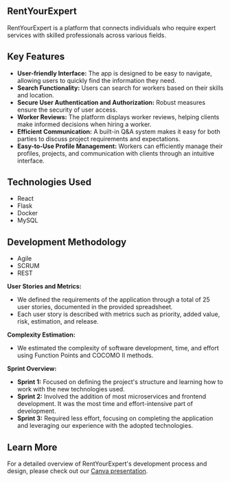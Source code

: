 ## RentYourExpert
RentYourExpert is a platform that connects individuals who require expert services with skilled professionals across various fields.

## Key Features
- **User-friendly Interface:** The app is designed to be easy to navigate, allowing users to quickly find the information they need.
- **Search Functionality:** Users can search for workers based on their skills and location.
- **Secure User Authentication and Authorization:** Robust measures ensure the security of user access.
- **Worker Reviews:** The platform displays worker reviews, helping clients make informed decisions when hiring a worker.
- **Efficient Communication:** A built-in Q&A system makes it easy for both parties to discuss project requirements and expectations.
- **Easy-to-Use Profile Management:** Workers can efficiently manage their profiles, projects, and communication with clients through an intuitive interface.

## Technologies Used
- React
- Flask
- Docker
- MySQL

## Development Methodology
- Agile
- SCRUM
- REST

**User Stories and Metrics:**
- We defined the requirements of the application through a total of 25 user stories, documented in the provided spreadsheet.
- Each user story is described with metrics such as priority, added value, risk, estimation, and release.


**Complexity Estimation:**
- We estimated the complexity of software development, time, and effort using Function Points and COCOMO II methods.



**Sprint Overview:**
- **Sprint 1:** Focused on defining the project's structure and learning how to work with the new technologies used.
- **Sprint 2:** Involved the addition of most microservices and frontend development. It was the most time and effort-intensive part of development.
- **Sprint 3:** Required less effort, focusing on completing the application and leveraging our experience with the adopted technologies.

## Learn More

For a detailed overview of RentYourExpert's development process and design, please check out our [Canva presentation](https://www.canva.com/design/DAFegq7cqAs/xs79qSubU77cN-Ze8SJBHg/edit?utm_content=DAFegq7cqAs&utm_campaign=designshare&utm_medium=link2&utm_source=sharebutton).
